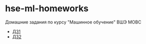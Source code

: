 # hse-ml-homeworks
Домашние задания по курсу "Машинное обучение" ВШЭ МОВС

* [ДЗ1](homework1)
* [ДЗ2](homework2/HW2_Logistic_regression.ipynb)

